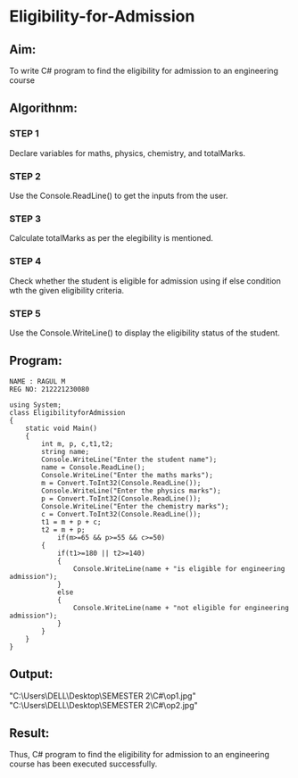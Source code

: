 # Eligibility-for-Admission

## Aim:
To write C# program to find the eligibility for admission to an engineering course

## Algorithnm:
### STEP 1
Declare variables for maths, physics, chemistry, and totalMarks.
### STEP 2
Use the Console.ReadLine() to get the inputs from the user.
### STEP 3
Calculate totalMarks as per the elegibility is mentioned.
### STEP 4
Check whether the student is eligible for admission using if else condition wth the given eligibility criteria.
### STEP 5
Use the Console.WriteLine() to display the eligibility status of the student.

## Program:
~~~
NAME : RAGUL M
REG NO: 212221230080
~~~
~~~
using System;
class EligibilityforAdmission
{
    static void Main()
    {
        int m, p, c,t1,t2;
        string name;
        Console.WriteLine("Enter the student name");
        name = Console.ReadLine();
        Console.WriteLine("Enter the maths marks");
        m = Convert.ToInt32(Console.ReadLine());
        Console.WriteLine("Enter the physics marks");
        p = Convert.ToInt32(Console.ReadLine());
        Console.WriteLine("Enter the chemistry marks");
        c = Convert.ToInt32(Console.ReadLine());
        t1 = m + p + c;
        t2 = m + p;
            if(m>=65 && p>=55 && c>=50)
        {
            if(t1>=180 || t2>=140)
            {
                Console.WriteLine(name + "is eligible for engineering admission");
            }
            else
            {
                Console.WriteLine(name + "not eligible for engineering admission");
            }
        }
    }
}
~~~


## Output:
"C:\Users\DELL\Desktop\SEMESTER 2\C#\op1.jpg"
"C:\Users\DELL\Desktop\SEMESTER 2\C#\op2.jpg"


## Result:
Thus, C# program to find the eligibility for admission to an engineering course has been executed successfully.
